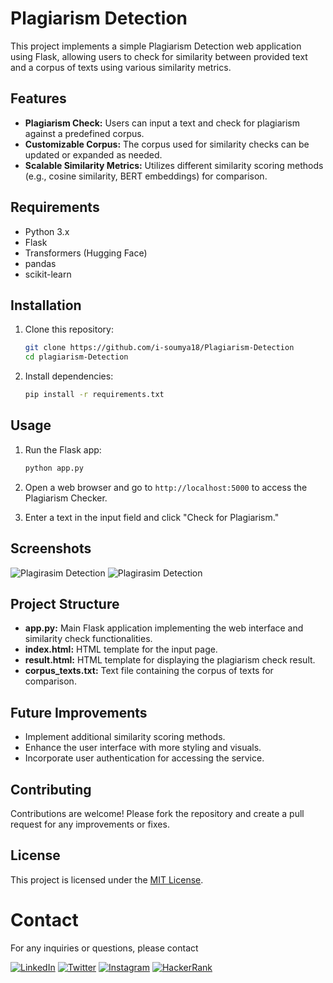 # Plagiarism Detection

This project implements a simple Plagiarism Detection web application using Flask, allowing users to check for similarity between provided text and a corpus of texts using various similarity metrics.

## Features

- **Plagiarism Check:** Users can input a text and check for plagiarism against a predefined corpus.
- **Customizable Corpus:** The corpus used for similarity checks can be updated or expanded as needed.
- **Scalable Similarity Metrics:** Utilizes different similarity scoring methods (e.g., cosine similarity, BERT embeddings) for comparison.

## Requirements

- Python 3.x
- Flask
- Transformers (Hugging Face)
- pandas
- scikit-learn

## Installation

1. Clone this repository:

    ```bash
    git clone https://github.com/i-soumya18/Plagiarism-Detection
    cd plagiarism-Detection
    ```

2. Install dependencies:

    ```bash
    pip install -r requirements.txt
    ```

## Usage

1. Run the Flask app:

    ```bash
    python app.py
    ```

2. Open a web browser and go to `http://localhost:5000` to access the Plagiarism Checker.

3. Enter a text in the input field and click "Check for Plagiarism."

## Screenshots
![Plagirasim Detection](attendance_tracker_screenshot_2.png)
![Plagirasim Detection](attendance_tracker_screenshot_2.png)

## Project Structure

- **app.py:** Main Flask application implementing the web interface and similarity check functionalities.
- **index.html:** HTML template for the input page.
- **result.html:** HTML template for displaying the plagiarism check result.
- **corpus_texts.txt:** Text file containing the corpus of texts for comparison.

## Future Improvements

- Implement additional similarity scoring methods.
- Enhance the user interface with more styling and visuals.
- Incorporate user authentication for accessing the service.

## Contributing

Contributions are welcome! Please fork the repository and create a pull request for any improvements or fixes.

## License

This project is licensed under the [MIT License](LICENSE).

# Contact
For any inquiries or questions, please contact


[![LinkedIn](https://img.shields.io/badge/LinkedIn-Soumyaranjan%20Sahoo-blue?style=for-the-badge&logo=linkedin)](www.linkedin.com/in/soumya-ranjan-sahoo-b06807248/)
[![Twitter](https://img.shields.io/badge/Twitter-%40soumyaranjan__s-blue?style=for-the-badge&logo=twitter)](https://twitter.com/soumya78948)
[![Instagram](https://img.shields.io/badge/Instagram-%40i_soumya18-orange?style=for-the-badge&logo=instagram)](https://www.instagram.com/i_soumya18/)
[![HackerRank](https://img.shields.io/badge/HackerRank-sahoosoumya24201-brightgreen?style=for-the-badge&logo=hackerrank)](https://www.hackerrank.com/sahoosoumya24201)
